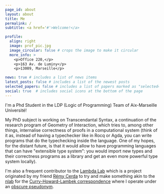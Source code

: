 ```yaml
---
page_id: about
layout: about
title: Me
permalink: /
subtitle: <a href='#'>Welcome!</a>

profile:
  align: right
  image: prof_pic.jpg
  image_circular: false # crops the image to make it circular
  more_info: >
    <p>Office 220,</p>
    <p>163 Av. de Luminy</p>
    <p>13009, Marseille</p>

news: true # includes a list of news items
latest_posts: false # includes a list of the newest posts
selected_papers: false # includes a list of papers marked as "selected={true}"
social: true  # includes social icons at the bottom of the page
---
```


I'm a Phd Student in the LDP (Logic of Programming) Team of Aix-Marseille Université!

My PhD subject is working on Transcendantal Syntax, a continuation of the research program of Geometry of Interaction, which tries to, among other things, internalise correctness of proofs in a computational system (think of it as, instead of having a typechecker like in Rocq or Agda, you can write programs that do the typechecking inside the language. One of my hopes, for the distant future, is that it would allow to have programming languages that can have "extensible type system": you would import new types and their correctness programs as a library and get an even more powerful type system locally).

I'm also a frequent contributor to the [Lambda Lab](https://www.lambda-lab.org/) which is a project originated by my friend [Rémy Cerda](https://www.i2m.univ-amu.fr/perso/remy.cerda/) to try and make something akin to the [nlab](https://ncatlab.org/nlab/show/HomePage) for the [Curry-Howard-Lambek correspondence](https://en.wikipedia.org/wiki/Curry%E2%80%93Howard_correspondence) where I operate under an [obscure pseudonym](https://www.lambda-lab.org/wiki/User:ValentinMaestracci).
